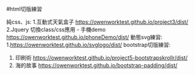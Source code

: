 #html切版練習

純css、js:
  1.互動式天氣盒子
	https://owenworktest.github.io/project3/dist/	
  2.Jquery 切換class/css應用 - 手機demo
	https://owenworktest.github.io/phoneDemo/dist/
動態svg練習:
  1.https://owenworktest.github.io/svglogo/dist/
bootstrap切版練習:
  1. 印刷術
	https://owenworktest.github.io/project5-bootstrapskrollr/dist/
  2. 海的故事
	https://owenworktest.github.io/bootstrap-padding/dist/
  
 
